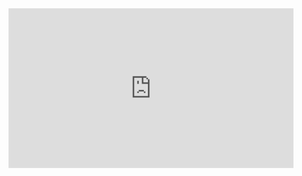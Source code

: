 <iframe width="560" height="315" src="https://www.youtube.com/embed/xKgXkmXjBeE" frameborder="0" allowfullscreen></iframe>
